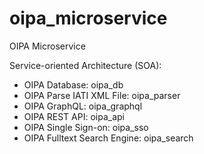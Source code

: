 # oipa_microservice
OIPA Microservice

Service-oriented Architecture (SOA):
- OIPA Database: oipa_db
- OIPA Parse IATI XML File: oipa_parser
- OIPA GraphQL: oipa_graphql
- OIPA REST API: oipa_api
- OIPA Single Sign-on: oipa_sso
- OIPA Fulltext Search Engine: oipa_search
